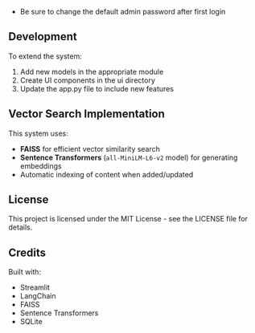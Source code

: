 
- Be sure to change the default admin password after first login

## Development

To extend the system:

1. Add new models in the appropriate module
2. Create UI components in the ui directory
3. Update the app.py file to include new features

## Vector Search Implementation

This system uses:
- **FAISS** for efficient vector similarity search
- **Sentence Transformers** (`all-MiniLM-L6-v2` model) for generating embeddings
- Automatic indexing of content when added/updated

## License

This project is licensed under the MIT License - see the LICENSE file for details.

## Credits

Built with:
- Streamlit
- LangChain
- FAISS
- Sentence Transformers
- SQLite